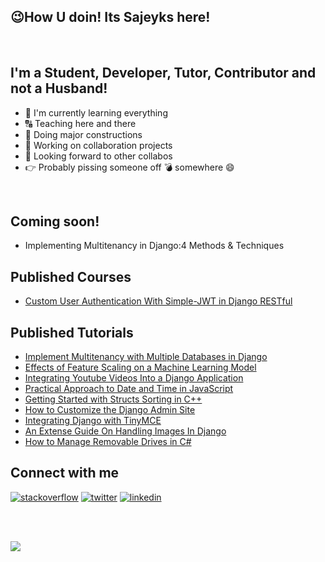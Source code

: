 ## :wink:How U doin! Its Sajeyks here!
<br>

## I'm a Student, Developer, Tutor, Contributor and not a Husband!
 - :seedling: I'm currently learning everything
 - :capital_abcd: Teaching here and there
 - :construction: Doing major constructions
 - :two_men_holding_hands: Working on collaboration projects
 - :telescope: Looking forward to other collabos
 - :point_right: Probably pissing someone off :bomb: somewhere :smile:
<br>

## Coming soon!
- Implementing Multitenancy in Django:4 Methods & Techniques

## Published Courses
- [Custom User Authentication With Simple-JWT in Django RESTful](https://www.educative.io/courses/custom-user-authentication-with-simple-jwt-in-django-restful)

## Published Tutorials
 - [Implement Multitenancy with Multiple Databases in Django](https://www.section.io/engineering-education/implement-multitenancy-with-multiple-databases-in-django/)
 - [Effects of Feature Scaling on a Machine Learning Model](https://www.section.io/engineering-education/feature-scaling-effects-machine-learning-model/)
 - [Integrating Youtube Videos Into a Django Application](https://www.section.io/engineering-education/integrating-youtube-videos-into-a-django-application/)
 - [Practical Approach to Date and Time in JavaScript](https://www.section.io/engineering-education/practical-approach-to-date-and-time-in-javascript/)
 - [Getting Started with Structs Sorting in C++](https://www.section.io/engineering-education/getting-started-with-structs-sorting-in-c++/)
 - [How to Customize the Django Admin Site](https://www.section.io/engineering-education/customizing-django-admin/)
 - [Integrating Django with TinyMCE](https://www.section.io/engineering-education/integrating-django-with-tinymce/)
 - [An Extense Guide On Handling Images In Django](https://www.section.io/engineering-education/an-extensive-guide-on-handling-images-in-django/)
 - [How to Manage Removable Drives in C#](https://www.section.io/engineering-education/how-to-create-a-winforms-io-manager-for-removable-drives-in-csharp/)



## Connect with me
<p align="start">
<a href="https://stackoverflow.com/users/12601926/sajeyks-mwangi"><img src="https://img.icons8.com/color/50/000000/stackoverflow.png" alt="stackoverflow"/></a>
  <a href="https://mobile.twitter.com/sam11096199/"><img src="https://img.icons8.com/color/50/000000/twitter-squared.png" alt="twitter"/></a>
  <a href="https://www.linkedin.com/in/samuel-mwangi-ab2452211/"><img src="https://img.icons8.com/color/50/000000/linkedin.png" alt="linkedin"/></a>
</p>

<br>

<br>

![](https://komarev.com/ghpvc/?username=Sajeyks&color=blueviolet)

<br>
